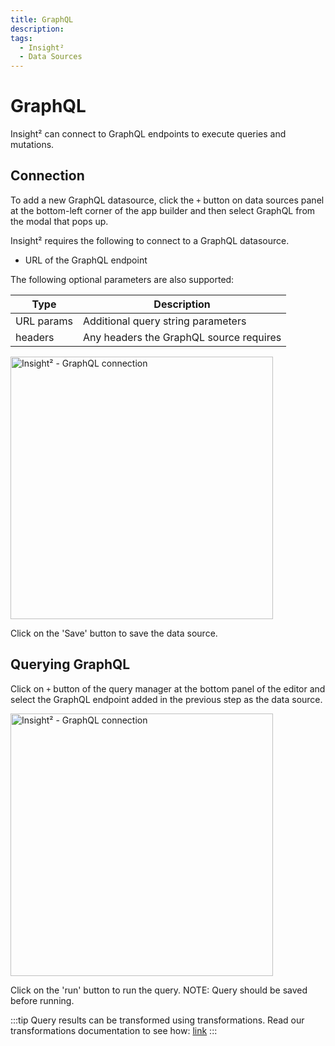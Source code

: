 ```yaml
---
title: GraphQL
description: 
tags:
  - Insight²
  - Data Sources
---
```


# GraphQL


Insight² can connect to GraphQL endpoints to execute queries and mutations.

## Connection

To add a new GraphQL datasource, click the `+` button on  data sources panel at the bottom-left corner of the app builder and then select GraphQL from the modal that pops up.

Insight² requires the following to connect to a GraphQL datasource.

- URL of the GraphQL endpoint

The following optional parameters are also supported:

   | Type         | Description |
   | -----------  | ----------- |
   | URL params   | Additional query string parameters|
   | headers      | Any headers the GraphQL source requires|



<img class="screenshot-full" src="/_images/insight2/datasource-reference/graphql/add-source.gif" alt="Insight² - GraphQL connection" height="420"/>

Click on the 'Save' button to save the data source.

## Querying GraphQL
Click on `+` button of the query manager at the bottom panel of the editor and select the GraphQL endpoint added in the previous step as the  data source.

<img class="screenshot-full" src="/_images/insight2/datasource-reference/graphql-query.png" alt="Insight² - GraphQL connection" height="420"/>

Click on the 'run' button to run the query. NOTE: Query should be saved before running.

:::tip
Query results can be transformed using transformations. Read our transformations documentation to see how: [link](/docs/tutorial/transformations)
:::
